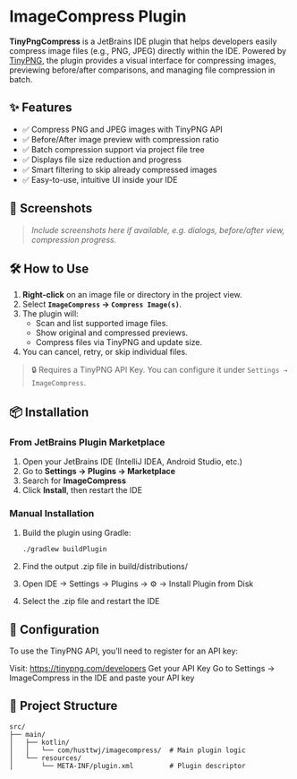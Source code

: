 # ImageCompress Plugin

**TinyPngCompress** is a JetBrains IDE plugin that helps developers easily compress image files (e.g., PNG, JPEG) directly within the IDE. Powered by [TinyPNG](https://tinypng.com/), the plugin provides a visual interface for compressing images, previewing before/after comparisons, and managing file compression in batch.

## ✨ Features

- ✅ Compress PNG and JPEG images with TinyPNG API
- ✅ Before/After image preview with compression ratio
- ✅ Batch compression support via project file tree
- ✅ Displays file size reduction and progress
- ✅ Smart filtering to skip already compressed images
- ✅ Easy-to-use, intuitive UI inside your IDE

## 📸 Screenshots

> _Include screenshots here if available, e.g. dialogs, before/after view, compression progress._

## 🛠 How to Use

1. **Right-click** on an image file or directory in the project view.
2. Select **`ImageCompress` → `Compress Image(s)`**.
3. The plugin will:
    - Scan and list supported image files.
    - Show original and compressed previews.
    - Compress files via TinyPNG and update size.
4. You can cancel, retry, or skip individual files.

> 🔒 Requires a TinyPNG API Key. You can configure it under `Settings → ImageCompress`.

## 📦 Installation

### From JetBrains Plugin Marketplace

1. Open your JetBrains IDE (IntelliJ IDEA, Android Studio, etc.)
2. Go to **Settings → Plugins → Marketplace**
3. Search for **ImageCompress**
4. Click **Install**, then restart the IDE

### Manual Installation

1. Build the plugin using Gradle:
   ```bash
   ./gradlew buildPlugin

2. Find the output .zip file in build/distributions/


3. Open IDE → Settings → Plugins → ⚙️ → Install Plugin from Disk


4. Select the .zip file and restart the IDE


## 🔧 Configuration
To use the TinyPNG API, you’ll need to register for an API key:

Visit: https://tinypng.com/developers
Get your API Key
Go to Settings → ImageCompress in the IDE and paste your API key


## 🧱 Project Structure
```declarative
src/
├── main/
│   ├── kotlin/
│   │   └── com/husttwj/imagecompress/  # Main plugin logic
│   └── resources/
│       └── META-INF/plugin.xml         # Plugin descriptor

```

